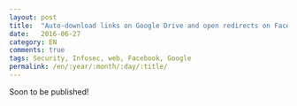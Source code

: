 ```yaml
---
layout: post
title:  "Auto-download links on Google Drive and open redirects on Facebook"
date:   2016-06-27
category: EN
comments: true
tags: Security, Infosec, web, Facebook, Google
permalink: /en/:year/:month/:day/:title/
---
```


Soon to be published!
